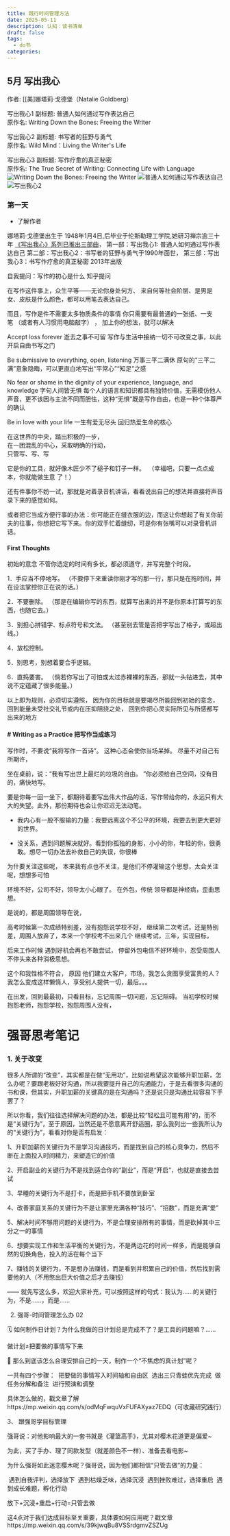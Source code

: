 ```yaml
---
title: 践行时间管理方法
date: 2025-05-11
description: 认知：读书清单
draft: false
tags:
  - do书
categories:
---
```



## 5月  写出我心

作者: [[美]娜塔莉·戈德堡（Natalie Goldberg）

写出我心1
副标题: 普通人如何通过写作表达自己  
原作名: Writing Down the Bones: Freeing the Writer



写出我心2
副标题: 书写者的狂野与勇气  
原作名: Wild Mind：Living the Writer's Life

写出我心3
副标题: 写作疗愈的真正秘密  
原作名: The True Secret of Writing: Connecting Life with Language
![Writing Down the Bones: Freeing the Writer](https://s2.loli.net/2025/05/11/SgrjDYFauik2HIN.png)
![普通人如何通过写作表达自己](https://s2.loli.net/2025/05/11/tdluBzs6W94LVDq.png)
![写出我心2](https://s2.loli.net/2025/05/11/KD1mxe5dPvSFs2N.png)




### 第一天
- 了解作者

娜塔莉·戈德堡出生于
1948年1月4日,后毕业于伦斯勒理工学院,她研习禅宗逾三十年
[《写出我心》系列已推出三部曲](https://book.douban.com/series/71376)，
第一部：写出我心1: 普通人如何通过写作表达自己 
第二部：写出我心2：书写者的狂野与勇气于1990年面世，
第三部：写出我心3：书写作疗愈的真正秘密    2013年出版



自我提问：写作的初心是什么 知乎提问


在写作这件事上，众生平等——无论你身处何方、
来自何等社会阶层、是男是女、皮肤是什么颜色，都可以用笔去表达自己。

而且，写作是件不需要太多物质条件的事情
你只需要有最普通的一张纸、一支笔 （或者有人习惯用电脑敲字） ，
加上你的想法，就可以解决


Accept loss forever
逝去之事不可留
写作与生活中接纳一切不可改变之事，以此开启自由书写之门

Be submissive to everything, open, listening
万事三平二满休
原句的“三平二满”意象隐晦，可以更直白地写出“平常心”“知足”之感

No fear or shame in the dignity of your experience, language, and knowledge
字句人间皆无惧
每个人的语言和知识都具有独特价值，无需模仿他人声音，更不该因与主流不同而胆怯，这种“无惧”既是写作自由，也是一种个体尊严的确认

Be in love with your life
一生有爱无尽头
回归热爱生命的核心


在这世界的中央，踏出积极的一步，  
在一团混乱的中心，采取明确的行动，  
只管写、写、写

它是你的工具，就好像木匠少不了槌子和钉子一样。 
（幸福吧，只要一点点成本，你就能做生意 了！）


还有件事你不妨一试，那就是对着录音机讲话，看看说出自己的想法并直接将声音录下来的感觉如何。

或者把它当成方便行事的办法：你可能正在缝衣服的边，而这让你想起了有关你前夫的往事，你想把它写下来。你的双手忙着缝纫，可是你有张嘴可以对录音机讲话。



 ####  First Thoughts  
初始的意念
不管你选定的时间有多长，都必须遵守，并写完整个时段。

1．手应当不停地写。 （不要停下来重读你刚才写的那一行，那只是在拖时间，并在设法掌控你正在说的话。）

2．不要删除。 （那是在编辑你写的东西，就算写出来的并不是你原本打算写的东西，也随它去。）

3．别担心拼错字、标点符号和文法。 （甚至别去管是否把字写出了格子，或超出线。）

4．放松控制。

5．别思考，别想着要合乎逻辑。

6．直捣要害。 （倘若你写出了可怕或太过赤裸裸的东西，那就一头钻进去，其中说不定蕴藏了很多能量。）

以上即为规则，必须切实遵照，
因为你的目标就是要竭尽所能回到初始的意念，
回到能量未受社交礼节或内在压抑阻挠之处，
回到你把心灵实际所见与所感都写出来的地方


#### # Writing as a Practice   把写作当成练习

写作时，不要说“我将写作一首诗”。
这种心态会使你当场呆掉。
尽量不对自己有所期许，

坐在桌前，说：“我有写出世上最烂的垃圾的自由。
”你必须给自己空间，没有目的，痛快地写。


要是你每一回一坐下，都期待着要写出伟大作品的话，写作带给你的，永远只有大大的失望。此外，那份期待也会让你迟迟无法动笔。


- 我内心有一股不服输的力量：我要远离这个不公平的环境，我要去到更大更好的世界。

- 没关系，遇到问题解决就好。看到你孤独的身影，小小的你，年轻的你，很勇敢。想尽一切办法去补救自己的失误，你很棒





为什要关注这些呢，
本来我有点也不关注，是他们不停灌输这个思想，太会关注呢，想想多可怕

环境不好，公司不好，领导太小心眼了。
在外包，传统 领导都是神经病，歪曲思想。

是说的，都是周围领导在说，




高考时候第一次成绩特别差，没有抱怨说学校不好，
继续第二次考试，还是特别差，周围人放弃了，本来一个学校考不出来几个
继续考试，三年，实现目标，

后来工作时候 遇到好机会再也不敢尝试，
停留外包电信不好环境中，忍受周围人不停头来各种消极思想。

这个和我性格不符合，
原因 他们建立大客户，市场，我怎么贪图享受富贵的人？
我怎么变成这样懒惰人，享受别人提供一切，最后。。。

在出发，回到最最初，只看目标，忘记周围一切问题，忘记阻碍。
当初学校时候抱怨老师，抱怨学校，抱怨周围人没有，







# 强哥思考笔记



###  1. 关于改变

很多人所谓的“改变”，其实都是在做“无用功”，比如说希望这次能够升职加薪，怎么办呢？要跟老板好好沟通，所以我要提升自己的沟通能力，于是去看很多沟通的书和课，但其实，升职加薪的关键真的是在沟通吗？还是说只是沟通比较容易下手罢了？

所以你看，我们往往选择解决问题的办法，都是比较“轻松且可能有用”的，而不是“关键行为”，至于原因，当然还是不愿意离开舒适圈，那么我列出一些我所认为的“关键行为”，看看对你是否有启发：

1、升职加薪的关键行为不是学习沟通技巧，而是找到自己的核心竞争力，然后不断在上面投入时间精力，来塑造它的价值

2、开启副业的关键行为不是找到适合你的“副业”，而是“开启”，也就是直接去尝试

3、早睡的关键行为不是打卡，而是把手机不要放到卧室

4、改善家庭关系的关键行为不是让家里充满各种“技巧”、“招数”，而是充满“爱”

5、解决时间不够用问题的关键行为，不是合理安排所有的事情，而是砍掉其中三分之一的事情

6、想要实现工作和生活平衡的关键行为，不是两边花的时间一样多，而是能够自然的切换角色，投入的活在每个当下

7、赚钱的关键行为，不是想办法赚钱，而是看到并积累自己的价值，然后找到需要他的人（不用憋出巨大价值之后才去赚钱）

——
就先写这么多，欢迎大家补充，可以按照这样的句式：我认为……的关键行为，不是……，而是……



2. 强哥-时间管理怎么办 02

🗓️ 如何制作日计划？为什么我做的日计划总是完成不了？是工具的问题嘛？……

 做计划≠把要做的事情写下来

💯 那么到底该怎么合理安排自己的一天，制作一个“不焦虑的真计划”呢？

一共有四个步骤：
️ 把要做的事情写入时间轴和自由区
️ 选出三只青蛙优先完成
️ 做任务分解和备注
️ 进行预演和调整

具体怎么做的，戳文章了解https://mp.weixin.qq.com/s/odMqFwquVxFUFAXyaz7EDQ（可收藏研究践行）





3、 跟强哥学目标管理



强哥说：对他影响最大的一套书就是《灌篮高手》，尤其对樱木花道更是偏爱~

为此，买了手办、理了同款发型（就差颜色不一样）、准备去看电影~

为什么强哥如此迷恋樱木呢？强哥说，因为他们都相信“只管去做”的力量：

️ 遇到自我评判，选择放下
️ 遇到枯燥乏味，选择沉浸
️ 遇到挫败难过，选择重启
️ 遇到成长难题，孵化行动

放下+沉浸+重启+行动=只管去做

这4点对于我们达成目标至关重要，具体要如何应用呢？戳文章https://mp.weixin.qq.com/s/39kjwqBu8VSSrdgmvZSZUg





